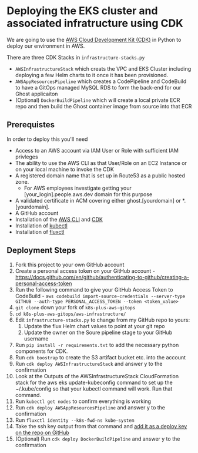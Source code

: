 # Deploying the EKS cluster and associated infratructure using CDK

We are going to use the [AWS Cloud Development Kit (CDK)](https://docs.aws.amazon.com/cdk/index.html) in Python to deploy our environment in AWS.

There are three CDK Stacks in `infrastructure-stacks.py`

- `AWSInfrastructureStack` which creats the VPC and EKS Cluster including deploying a few Helm charts to it once it has been provisioned.
- `AWSAppResourcesPipeline` which creates a CodePipeline and CodeBuild to have a GitOps managed MySQL RDS to form the back-end for our Ghost applicaiton
- (Optional) `DockerBuildPipeline` which will create a local private ECR repo and then build the Ghost container image from source into that ECR

## Prerequistes
In order to deploy this you'll need
- Access to an AWS account via IAM User or Role with sufficient IAM privleges
- The ability to use the AWS CLI as that User/Role on an EC2 Instance or on your local machine to invoke the CDK
- A registered domain name that is set up in Route53 as a public hosted zone.
    - For AWS employees investigate getting your [your_login].people.aws.dev domain for this purpose
- A validated certificate in ACM covering either ghost.[yourdomain] or *.[yourdomain].
- A GitHub account
- Installation of the [AWS CLI](https://docs.aws.amazon.com/cli/latest/userguide/install-cliv2.html) and [CDK](https://docs.aws.amazon.com/cdk/latest/guide/getting_started.html#getting_started_install)
- Installation of [kubectl](https://docs.aws.amazon.com/eks/latest/userguide/install-kubectl.html)
- Installation of [fluxctl](https://docs.fluxcd.io/en/1.21.1/references/fluxctl/)

## Deployment Steps

1. Fork this project to your own GitHub account
1. Create a personal access token on your GitHub account - https://docs.github.com/en/github/authenticating-to-github/creating-a-personal-access-token
1. Run the following command to give your GitHub Access Token to CodeBuild - `aws codebuild import-source-credentials --server-type GITHUB --auth-type PERSONAL_ACCESS_TOKEN --token <token_value>`
1. `git clone` down your fork of `k8s-plus-aws-gitops`
1. `cd k8s-plus-aws-gitops/aws-infrastructure/`
1. Edit `infrastructure-stacks.py` to change from my GitHub repo to yours:
    1. Update the flux Helm chart values to point at your git repo
    1. Update the owner on the Soure pipeline stage to your GitHub username
1. Run `pip install -r requirements.txt` to add the necessary python components for CDK.
1. Run `cdk boostrap` to create the S3 artifact bucket etc. into the account
1. Run `cdk deploy AWSInfrastructureStack` and answer y to the confirmation
1. Look at the Outputs of the AWSInfrastructureStack CloudFormation stack for the aws eks update-kubeconfig command to set up the ~/.kube/config so that your kubectl command will work. Run that command.
1. Run `kubectl get nodes` to confirm everything is working
1. Run `cdk deploy AWSAppResourcesPipeline` and answer y to the confirmation
1. Run `fluxctl identity --k8s-fwd-ns kube-system`
1. Take the ssh key output from that command and [add it as a deploy key on the repo on GitHub](https://docs.fluxcd.io/en/1.21.1/tutorials/get-started/#giving-write-access)
1. (Optional) Run `cdk deploy DockerBuildPipeline` and answer y to the confirmation